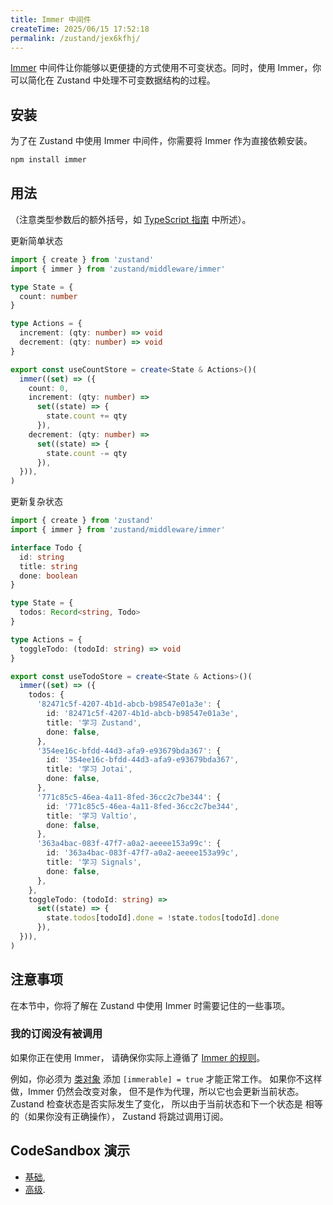 ```yaml
---
title: Immer 中间件
createTime: 2025/06/15 17:52:18
permalink: /zustand/jex6kfhj/
---
```


[Immer](https://github.com/immerjs/immer) 中间件让你能够以更便捷的方式使用不可变状态。同时，使用 Immer，你可以简化在 Zustand 中处理不可变数据结构的过程。

## 安装

为了在 Zustand 中使用 Immer 中间件，你需要将 Immer 作为直接依赖安装。

```bash
npm install immer
```

## 用法

（注意类型参数后的额外括号，如 [TypeScript 指南](../guides/typescript.md) 中所述）。

更新简单状态

```ts
import { create } from 'zustand'
import { immer } from 'zustand/middleware/immer'

type State = {
  count: number
}

type Actions = {
  increment: (qty: number) => void
  decrement: (qty: number) => void
}

export const useCountStore = create<State & Actions>()(
  immer((set) => ({
    count: 0,
    increment: (qty: number) =>
      set((state) => {
        state.count += qty
      }),
    decrement: (qty: number) =>
      set((state) => {
        state.count -= qty
      }),
  })),
)
```

更新复杂状态

```ts
import { create } from 'zustand'
import { immer } from 'zustand/middleware/immer'

interface Todo {
  id: string
  title: string
  done: boolean
}

type State = {
  todos: Record<string, Todo>
}

type Actions = {
  toggleTodo: (todoId: string) => void
}

export const useTodoStore = create<State & Actions>()(
  immer((set) => ({
    todos: {
      '82471c5f-4207-4b1d-abcb-b98547e01a3e': {
        id: '82471c5f-4207-4b1d-abcb-b98547e01a3e',
        title: '学习 Zustand',
        done: false,
      },
      '354ee16c-bfdd-44d3-afa9-e93679bda367': {
        id: '354ee16c-bfdd-44d3-afa9-e93679bda367',
        title: '学习 Jotai',
        done: false,
      },
      '771c85c5-46ea-4a11-8fed-36cc2c7be344': {
        id: '771c85c5-46ea-4a11-8fed-36cc2c7be344',
        title: '学习 Valtio',
        done: false,
      },
      '363a4bac-083f-47f7-a0a2-aeeee153a99c': {
        id: '363a4bac-083f-47f7-a0a2-aeeee153a99c',
        title: '学习 Signals',
        done: false,
      },
    },
    toggleTodo: (todoId: string) =>
      set((state) => {
        state.todos[todoId].done = !state.todos[todoId].done
      }),
  })),
)
```

## 注意事项

在本节中，你将了解在 Zustand 中使用 Immer 时需要记住的一些事项。

### 我的订阅没有被调用

如果你正在使用 Immer，
请确保你实际上遵循了
[Immer 的规则](https://immerjs.github.io/immer/pitfalls)。

例如，你必须为 [类对象](https://immerjs.github.io/immer/complex-objects) 添加 `[immerable] = true` 才能正常工作。
如果你不这样做，Immer 仍然会改变对象，
但不是作为代理，所以它也会更新当前状态。
Zustand 检查状态是否实际发生了变化，
所以由于当前状态和下一个状态是
相等的（如果你没有正确操作），
Zustand 将跳过调用订阅。

## CodeSandbox 演示

- [基础](https://codesandbox.io/p/sandbox/zustand-updating-draft-states-basic-demo-forked-96mkdw),
- [高级](https://codesandbox.io/p/sandbox/zustand-updating-draft-states-advanced-demo-forked-phkzzg).
